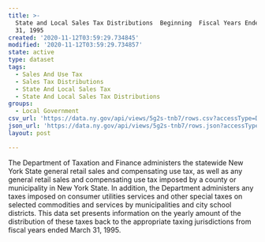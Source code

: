 ```yaml
---
title: >-
  State and Local Sales Tax Distributions  Beginning  Fiscal Years Ended March
  31, 1995
created: '2020-11-12T03:59:29.734845'
modified: '2020-11-12T03:59:29.734857'
state: active
type: dataset
tags:
  - Sales And Use Tax
  - Sales Tax Distributions
  - State And Local Sales Tax
  - State And Local Sales Tax Distributions
groups:
  - Local Government
csv_url: 'https://data.ny.gov/api/views/5g2s-tnb7/rows.csv?accessType=DOWNLOAD'
json_url: 'https://data.ny.gov/api/views/5g2s-tnb7/rows.json?accessType=DOWNLOAD'
layout: post

---
```

The Department of Taxation and Finance administers the statewide New York State general retail sales and compensating use tax, as well as any general retail sales and compensating use tax imposed by a county or municipality in New York State. In addition, the Department administers any taxes imposed on consumer utilities services and other special taxes on selected commodities and services by municipalities and city school districts. This data set presents information on the yearly amount of the distribution of these taxes back to the appropriate taxing jurisdictions from fiscal years ended March 31, 1995.
